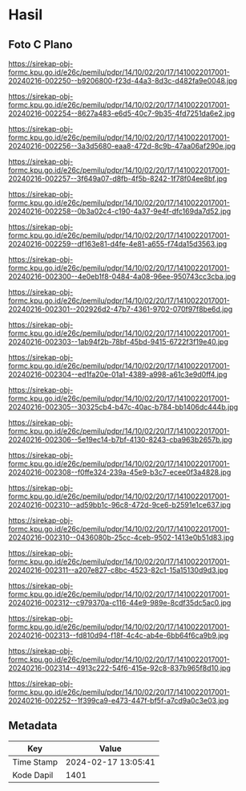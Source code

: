 # Hasil

## Foto C Plano

https://sirekap-obj-formc.kpu.go.id/e26c/pemilu/pdpr/14/10/02/20/17/1410022017001-20240216-002250--b9206800-f23d-44a3-8d3c-d482fa9e0048.jpg

https://sirekap-obj-formc.kpu.go.id/e26c/pemilu/pdpr/14/10/02/20/17/1410022017001-20240216-002254--8627a483-e6d5-40c7-9b35-4fd7251da6e2.jpg

https://sirekap-obj-formc.kpu.go.id/e26c/pemilu/pdpr/14/10/02/20/17/1410022017001-20240216-002256--3a3d5680-eaa8-472d-8c9b-47aa06af290e.jpg

https://sirekap-obj-formc.kpu.go.id/e26c/pemilu/pdpr/14/10/02/20/17/1410022017001-20240216-002257--3f649a07-d8fb-4f5b-8242-1f78f04ee8bf.jpg

https://sirekap-obj-formc.kpu.go.id/e26c/pemilu/pdpr/14/10/02/20/17/1410022017001-20240216-002258--0b3a02c4-c190-4a37-9e4f-dfc169da7d52.jpg

https://sirekap-obj-formc.kpu.go.id/e26c/pemilu/pdpr/14/10/02/20/17/1410022017001-20240216-002259--df163e81-d4fe-4e81-a655-f74da15d3563.jpg

https://sirekap-obj-formc.kpu.go.id/e26c/pemilu/pdpr/14/10/02/20/17/1410022017001-20240216-002300--4e0eb1f8-0484-4a08-96ee-950743cc3cba.jpg

https://sirekap-obj-formc.kpu.go.id/e26c/pemilu/pdpr/14/10/02/20/17/1410022017001-20240216-002301--202926d2-47b7-4361-9702-070f97f8be6d.jpg

https://sirekap-obj-formc.kpu.go.id/e26c/pemilu/pdpr/14/10/02/20/17/1410022017001-20240216-002303--1ab94f2b-78bf-45bd-9415-6722f3f19e40.jpg

https://sirekap-obj-formc.kpu.go.id/e26c/pemilu/pdpr/14/10/02/20/17/1410022017001-20240216-002304--ed1fa20e-01a1-4389-a998-a61c3e9d0ff4.jpg

https://sirekap-obj-formc.kpu.go.id/e26c/pemilu/pdpr/14/10/02/20/17/1410022017001-20240216-002305--30325cb4-b47c-40ac-b784-bb1406dc444b.jpg

https://sirekap-obj-formc.kpu.go.id/e26c/pemilu/pdpr/14/10/02/20/17/1410022017001-20240216-002306--5e19ec14-b7bf-4130-8243-cba963b2657b.jpg

https://sirekap-obj-formc.kpu.go.id/e26c/pemilu/pdpr/14/10/02/20/17/1410022017001-20240216-002308--f0ffe324-239a-45e9-b3c7-ecee0f3a4828.jpg

https://sirekap-obj-formc.kpu.go.id/e26c/pemilu/pdpr/14/10/02/20/17/1410022017001-20240216-002310--ad59bb1c-96c8-472d-9ce6-b2591e1ce637.jpg

https://sirekap-obj-formc.kpu.go.id/e26c/pemilu/pdpr/14/10/02/20/17/1410022017001-20240216-002310--0436080b-25cc-4ceb-9502-1413e0b51d83.jpg

https://sirekap-obj-formc.kpu.go.id/e26c/pemilu/pdpr/14/10/02/20/17/1410022017001-20240216-002311--a207e827-c8bc-4523-82c1-15a15130d9d3.jpg

https://sirekap-obj-formc.kpu.go.id/e26c/pemilu/pdpr/14/10/02/20/17/1410022017001-20240216-002312--c979370a-c116-44e9-989e-8cdf35dc5ac0.jpg

https://sirekap-obj-formc.kpu.go.id/e26c/pemilu/pdpr/14/10/02/20/17/1410022017001-20240216-002313--fd810d94-f18f-4c4c-ab4e-6bb64f6ca9b9.jpg

https://sirekap-obj-formc.kpu.go.id/e26c/pemilu/pdpr/14/10/02/20/17/1410022017001-20240216-002314--4913c222-54f6-415e-92c8-837b965f8d10.jpg

https://sirekap-obj-formc.kpu.go.id/e26c/pemilu/pdpr/14/10/02/20/17/1410022017001-20240216-002252--1f399ca9-e473-447f-bf5f-a7cd9a0c3e03.jpg


## Metadata

| Key        | Value               |
| ---------- | ------------------- |
| Time Stamp | 2024-02-17 13:05:41 |
| Kode Dapil | 1401                |



